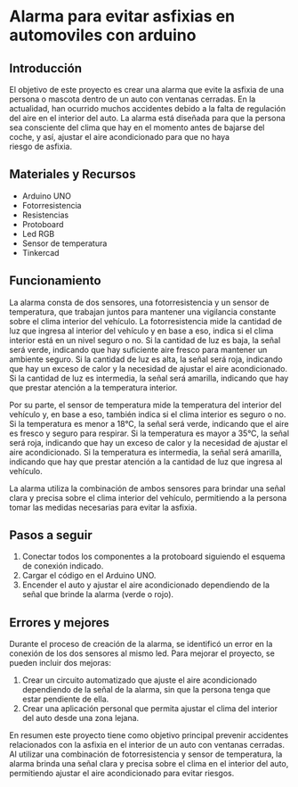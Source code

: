 # Alarma para evitar asfixias en automoviles con arduino
## Introducción
El objetivo de este proyecto es crear una alarma que evite la asfixia de una persona o mascota dentro de un auto con ventanas cerradas. En la actualidad, han ocurrido muchos accidentes debido a la falta de regulación del aire en el interior del auto. La alarma está diseñada para que la persona sea consciente del clima que hay en el momento antes de bajarse del coche, y así, ajustar el aire acondicionado para que no haya riesgo de asfixia.
## Materiales y Recursos
+ Arduino UNO
+ Fotorresistencia
+ Resistencias
+ Protoboard
+ Led RGB
+ Sensor de temperatura
+ Tinkercad
## Funcionamiento
La alarma consta de dos sensores, una fotorresistencia y un sensor de temperatura, que trabajan juntos para mantener una vigilancia constante sobre el clima interior del vehículo. La fotorresistencia mide la cantidad de luz que ingresa al interior del vehículo y en base a eso, indica si el clima interior está en un nivel seguro o no. Si la cantidad de luz es baja, la señal será verde, indicando que hay suficiente aire fresco para mantener un ambiente seguro. Si la cantidad de luz es alta, la señal será roja, indicando que hay un exceso de calor y la necesidad de ajustar el aire acondicionado. Si la cantidad de luz es intermedia, la señal será amarilla, indicando que hay que prestar atención a la temperatura interior.

Por su parte, el sensor de temperatura mide la temperatura del interior del vehículo y, en base a eso, también indica si el clima interior es seguro o no. Si la temperatura es menor a 18°C, la señal será verde, indicando que el aire es fresco y seguro para respirar. Si la temperatura es mayor a 35°C, la señal será roja, indicando que hay un exceso de calor y la necesidad de ajustar el aire acondicionado. Si la temperatura es intermedia, la señal será amarilla, indicando que hay que prestar atención a la cantidad de luz que ingresa al vehículo.

La alarma utiliza la combinación de ambos sensores para brindar una señal clara y precisa sobre el clima interior del vehículo, permitiendo a la persona tomar las medidas necesarias para evitar la asfixia.
## Pasos a seguir
1.	Conectar todos los componentes a la protoboard siguiendo el esquema de conexión indicado.
2.	Cargar el código en el Arduino UNO.
3.	Encender el auto y ajustar el aire acondicionado dependiendo de la señal que brinde la alarma (verde o rojo).
## Errores y mejores
Durante el proceso de creación de la alarma, se identificó un error en la conexión de los dos sensores al mismo led. Para mejorar el proyecto, se pueden incluir dos mejoras:
1.	Crear un circuito automatizado que ajuste el aire acondicionado dependiendo de la señal de la alarma, sin que la persona tenga que estar pendiente de ella.
2.	Crear una aplicación personal que permita ajustar el clima del interior del auto desde una zona lejana.



En resumen este proyecto tiene como objetivo principal prevenir accidentes relacionados con la asfixia en el interior de un auto con ventanas cerradas. Al utilizar una combinación de fotorresistencia y sensor de temperatura, la alarma brinda una señal clara y precisa sobre el clima en el interior del auto, permitiendo ajustar el aire acondicionado para evitar riesgos.
